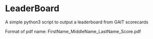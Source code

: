 # LeaderBoard
A simple python3 script to output a leaderboard from GAIT scorecards

Format of pdf name: FirstName_MiddleName_LastName_Score.pdf

